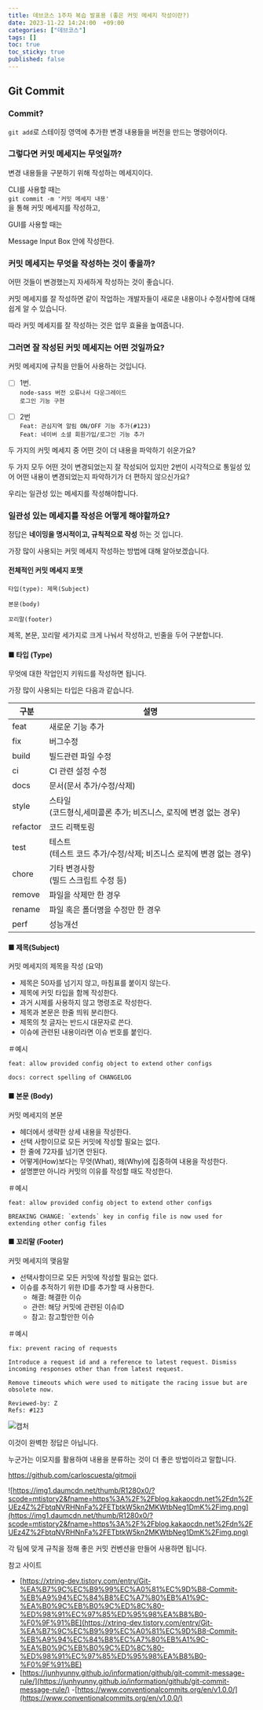 ```yaml
---
title: 데브코스 1주차 복습 발표용 (좋은 커밋 메세지 작성이란?)
date: 2023-11-22 14:24:00  +09:00
categories: ["데브코스"]
tags: []
toc: true
toc_sticky: true
published: false
---
```


## Git Commit

### Commit?

`git add`로 스테이징 영역에 추가한 변경 내용들을 버전을 만드는 명령어이다.

### 그렇다면 커밋 메세지는 무엇일까?

변경 내용들을 구분하기 위해 작성하는 메세지이다.

CLI를 사용할 때는  
`git commit -m '커밋 메세지 내용'`  
을 통해 커밋 메세지를 작성하고,

GUI를 사용할 때는

Message Input Box 안에 작성한다.

### 커밋 메세지는 무엇을 작성하는 것이 좋을까?

어떤 것들이 변경했는지 자세하게 작성하는 것이 좋습니다.

커밋 메세지를 잘 작성하면 같이 작업하는 개발자들이 새로운 내용이나 수정사항에 대해 쉽게 알 수 있습니다.

따라 커밋 메세지를 잘 작성하는 것은 업무 효율을 높여줍니다.

### 그러면 잘 작성된 커밋 메세지는 어떤 것일까요?

커밋 메세지에 규칙을 만들어 사용하는 것입니다.

- [ ] 1번.  
       `node-sass 버전 오류나서 다운그레이드`  
       `로그인 기능 구현`

- [ ] 2번  
       `Feat: 관심지역 알림 ON/OFF 기능 추가(#123)`  
       `Feat: 네이버 소셜 회원가입/로그인 기능 추가`

두 가지의 커밋 메세지 중 어떤 것이 더 내용을 파악하기 쉬운가요?

두 가지 모두 어떤 것이 변경되었는지 잘 작성되어 있지만 2번이 시각적으로 통일성 있어 어떤 내용이 변경되었는지 파악하기가 더 편하지 않으신가요?

우리는 일관성 있는 메세지를 작성해야합니다.

### 일관성 있는 메세지를 작성은 어떻게 해야할까요?

정답은 **네이밍을 명시적이고, 규칙적으로 작성** 하는 것 입니다.

가장 많이 사용되는 커밋 메세지 작성하는 방법에 대해 알아보겠습니다.

#### 전체적인 커밋 메세지 포맷

```
타입(type): 제목(Subject)

본문(body)

꼬리말(footer)
```

제목, 본문, 꼬리말 세가지로 크게 나눠서 작성하고, 빈줄을 두어 구분합니다.

#### ■ 타입 (Type)

무엇에 대한 작업인지 키워드를 작성하면 됩니다.

가장 많이 사용되는 타입은 다음과 같습니다.

| 구분     | 설명                                                                    |
| -------- | ----------------------------------------------------------------------- |
| feat     | 새로운 기능 추가                                                        |
| fix      | 버그수정                                                                |
| build    | 빌드관련 파일 수정                                                      |
| ci       | CI 관련 설정 수정                                                       |
| docs     | 문서(문서 추가/수정/삭제)                                               |
| style    | 스타일<br/>(코드형식,세미콜론 추가; 비즈니스, 로직에 변경 없는 경우)    |
| refactor | 코드 리팩토링                                                           |
| test     | 테스트<br/>(테스트 코드 추가/수정/삭제; 비즈니스 로직에 변경 없는 경우) |
| chore    | 기타 변경사항<br/>(빌드 스크립트 수정 등)                               |
| remove   | 파일을 삭제만 한 경우                                                   |
| rename   | 파일 혹은 폴더명을 수정만 한 경우                                       |
| perf     | 성능개선                                                                |

#### ■ 제목(Subject)

커밋 메세지의 제목을 작성 (요약)

- 제목은 50자를 넘기지 않고, 마침표를 붙이지 않는다.
- 제목에 커밋 타입을 함께 작성한다.
- 과거 시제를 사용하지 않고 명령조로 작성한다.
- 제목과 본문은 한줄 띄워 분리한다.
- 제목의 첫 글자는 반드시 대문자로 쓴다.
- 이슈에 관련된 내용이라면 이슈 번호를 붙인다.

＃예시

```
feat: allow provided config object to extend other configs
```

```
docs: correct spelling of CHANGELOG
```

#### ■ 본문 (Body)

커밋 메세지의 본문

- 헤더에서 생략한 상세 내용을 작성한다.
- 선택 사항이므로 모든 커밋에 작성할 필요는 없다.
- 한 줄에 72자를 넘기면 안된다.
- 어떻게(How)보다는 무엇(What), 왜(Why)에 집중하여 내용을 작성한다.
- 설명뿐만 아니라 커밋의 이유를 작성할 때도 작성한다.

＃예시

```
feat: allow provided config object to extend other configs

BREAKING CHANGE: `extends` key in config file is now used for extending other config files
```

#### ■ 꼬리말 (Footer)

커밋 메세지의 맺음말

- 선택사항이므로 모든 커밋에 작성할 필요는 없다.
- 이슈를 추적하기 위한 ID를 추가할 때 사용한다.
  - 해결: 해결한 이슈
  - 관련: 해당 커밋에 관련된 이슈ID
  - 참고: 참고할만한 이슈

＃예시

```
fix: prevent racing of requests

Introduce a request id and a reference to latest request. Dismiss
incoming responses other than from latest request.

Remove timeouts which were used to mitigate the racing issue but are
obsolete now.

Reviewed-by: Z
Refs: #123
```

![캡처](https://github.com/hyemin12/hyemin12.github.io/assets/66300732/0027ec6d-a7d7-4dd0-a496-c6829e900425)

이것이 완벽한 정답은 아닙니다.

누군가는 이모지를 활용하여 내용을 분류하는 것이 더 좋은 방법이라고 말합니다.

https://github.com/carloscuesta/gitmoji

![https://img1.daumcdn.net/thumb/R1280x0/?scode=mtistory2&fname=https%3A%2F%2Fblog.kakaocdn.net%2Fdn%2FUEz4Z%2FbtqNVRHNnFa%2FETbtkW5kn2MKWtbNeg1DmK%2Fimg.png](https://img1.daumcdn.net/thumb/R1280x0/?scode=mtistory2&fname=https%3A%2F%2Fblog.kakaocdn.net%2Fdn%2FUEz4Z%2FbtqNVRHNnFa%2FETbtkW5kn2MKWtbNeg1DmK%2Fimg.png)

각 팀에 맞게 규칙을 정해 좋은 커밋 컨벤션을 만들어 사용하면 됩니다.

참고 사이트

- [https://xtring-dev.tistory.com/entry/Git-%EA%B7%9C%EC%B9%99%EC%A0%81%EC%9D%B8-Commit-%EB%A9%94%EC%84%B8%EC%A7%80%EB%A1%9C-%EA%B0%9C%EB%B0%9C%ED%8C%80-%ED%98%91%EC%97%85%ED%95%98%EA%B8%B0-%F0%9F%91%BE](https://xtring-dev.tistory.com/entry/Git-%EA%B7%9C%EC%B9%99%EC%A0%81%EC%9D%B8-Commit-%EB%A9%94%EC%84%B8%EC%A7%80%EB%A1%9C-%EA%B0%9C%EB%B0%9C%ED%8C%80-%ED%98%91%EC%97%85%ED%95%98%EA%B8%B0-%F0%9F%91%BE)
- [https://junhyunny.github.io/information/github/git-commit-message-rule/](https://junhyunny.github.io/information/github/git-commit-message-rule/) -[https://www.conventionalcommits.org/en/v1.0.0/](https://www.conventionalcommits.org/en/v1.0.0/)
